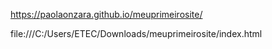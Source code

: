 https://paolaonzara.github.io/meuprimeirosite/

 file:///C:/Users/ETEC/Downloads/meuprimeirosite/index.html
